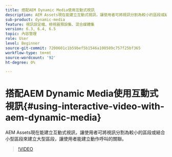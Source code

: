 ```yaml
---
title: 搭配AEM Dynamic Media使用互動式視訊
description: AEM Assets現在能建立互動式視訊，讓使用者可將視訊分割為較小的區段或結合小型區段來建立大型區段，讓使用者能建立動作呼叫的關聯。
sub-product: dynamic-media
feature: 視訊設定檔、檢視器預設集、混合媒體集
version: 6.3, 6.4, 6.5
topic: 內容管理
role: User
level: Beginner
source-git-commit: 7200601c1b59bef5b1546a100589c757f25bf365
workflow-type: tm+mt
source-wordcount: '92'
ht-degree: 0%

---
```



# 搭配AEM Dynamic Media使用互動式視訊{#using-interactive-video-with-aem-dynamic-media}

AEM Assets現在能建立互動式視訊，讓使用者可將視訊分割為較小的區段或結合小型區段來建立大型區段，讓使用者能建立動作呼叫的關聯。

>[!VIDEO](https://video.tv.adobe.com/v/16516/?quality=9&learn=on)

